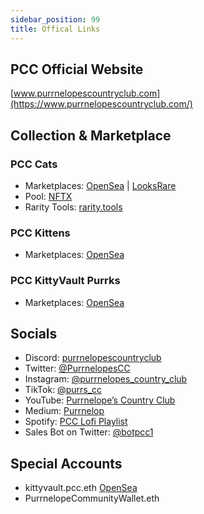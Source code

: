 ```yaml
---
sidebar_position: 99
title: Offical Links
---
```


## PCC Official Website

[www.purrnelopescountryclub.com](https://www.purrnelopescountryclub.com/)

## Collection & Marketplace

### PCC Cats

- Marketplaces:
  [OpenSea](https://opensea.io/collection/purrnelopes-country-club)
  |
  [LooksRare](https://looksrare.org/collections/0x9759226B2F8ddEFF81583e244Ef3bd13AAA7e4A1)
- Pool: [NFTX](https://nftx.io/vault/0xe581f272706581f9dcc362df3c7934e99192c492/info/)
- Rarity Tools: [rarity.tools](https://rarity.tools/purrnelopes-country-club)

### PCC Kittens

- Marketplaces:
  [OpenSea](https://opensea.io/collection/purrnelopes-kittens)

### PCC KittyVault Purrks

- Marketplaces:
  [OpenSea](https://opensea.io/collection/purrnelopes-kittybank-purrks)

## Socials

- Discord: [purrnelopescountryclub](http://discord.gg/purrnelopescountryclub)
- Twitter: [@PurrnelopesCC](https://twitter.com/PurrnelopesCC)
- Instagram: [@purrnelopes_country_club](https://www.instagram.com/purrnelopes_country_club/)
- TikTok: [@purrs_cc](https://www.tiktok.com/@purrs_cc)
- YouTube: [Purrnelope’s Country Club](https://www.youtube.com/channel/UCDNEK69wV4wkYeIb-WTshUQ)
- Medium: [Purrnelop](https://purrnelope.medium.com/)
- Spotify: [PCC Lofi Playlist](https://open.spotify.com/playlist/37i9dQZF1DWWQRwui0ExPn)
- Sales Bot on Twitter: [@botpcc1](https://twitter.com/botpcc1)

## Special Accounts

- kittyvault.pcc.eth [OpenSea](https://opensea.io/kittyvault.pcc.eth)
- PurrnelopeCommunityWallet.eth